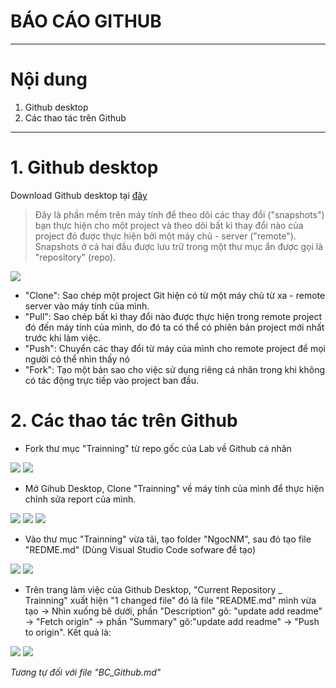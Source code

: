 # **BÁO CÁO GITHUB**

---
# **Nội dung**
1. Github desktop
2. Các thao tác trên Github

---
# **1. Github desktop**
Download Github desktop tại [đây](https://desktop.github.com/)

> Đây là phần mềm trên máy tính để theo dõi các thay đổi ("snapshots") bạn thực hiện cho một project và theo dõi bất kì thay đổi nào của project đó được thực hiện bởi một máy chủ - server ("remote"). Snapshots ở cả hai đầu được lưu trữ trong một thư mục ẩn được gọi là "repository" (repo).

<img src="https://imgur.com/emXagtL">

- "Clone": Sao chép một project Git hiện có từ một máy chủ từ xa - remote server vào máy tính của mình.
- "Pull": Sao chép bất kì thay đổi nào được thực hiện trong remote project đó đến máy tính của mình, do đó ta có thể có phiên bản project mới nhất trước khi làm việc.
- "Push": Chuyển các thay đổi từ máy của mình cho remote project để mọi người có thể nhìn thấy nó
- "Fork": Tạo một bản sao cho việc sử dụng riêng cá nhân trong khi không có tác động trực tiếp vào project ban đầu.

# **2. Các thao tác trên Github**
- Fork thư mục "Trainning" từ repo gốc của Lab về Github cá nhân
<img src="https://imgur.com/C5RJLvv">
<img src="https://imgur.com/BhuBkV4">

- Mở Gihub Desktop, Clone "Trainning" về máy tính của mình để thực hiện chỉnh sửa report của mình.
<img src="https://imgur.com/BPf25j3">
<img src="https://imgur.com/umRh5ix">
<img src="https://imgur.com/W474Apm">

- Vào thư mục "Trainning" vừa tải, tạo folder "NgocNM", sau đó tạo file "REDME.md" (Dùng Visual Studio Code sofware để tạo)
<img src="https://imgur.com/tAspX11"> 
<img src="https://imgur.com/sMyvAkR">

- Trên trang làm việc của Github Desktop, "Current Repository _ Trainning" xuất hiện "1 changed file" đó là file "README.md" mình vừa tạo -> Nhìn xuống bê dưới, phần "Description" gõ: "update add readme" -> "Fetch origin" -> phần "Summary" gõ:"update add readme" -> "Push to origin". Kết quả là:
<img src="https://imgur.com/HwyeCOJ">
<img src="https://imgur.com/vLvNgV7">

*Tương tự đối với file "BC_Github.md"*




